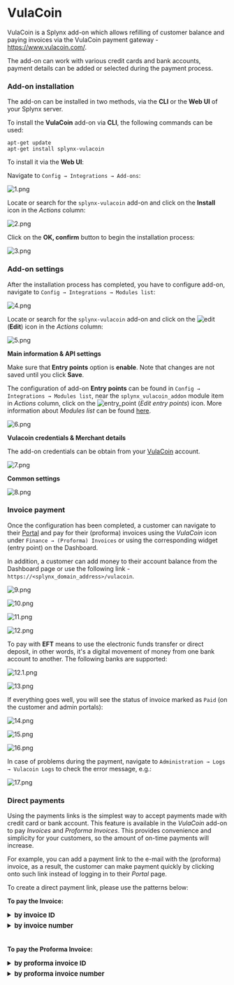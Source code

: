 VulaCoin
==================


VulaCoin is a Splynx add-on which allows refilling of customer balance and paying invoices via the VulaCoin payment gateway - https://www.vulacoin.com/.

The add-on can work with various credit cards and bank accounts, payment details can be added or selected during the payment process.


### Add-on installation

The add-on can be installed in two methods, via the **CLI** or the **Web UI** of your Splynx server.

To install the **VulaCoin** add-on via **CLI**, the following commands can be used:

```
apt-get update
apt-get install splynx-vulacoin
```

To install it via the **Web UI**:

Navigate to `Config → Integrations → Add-ons`:

![1.png](1.png)

Locate or search for the `splynx-vulacoin` add-on and click on the **Install** icon in the *Actions* column:

![2.png](2.png)


Click on the **OK, confirm** button to begin the installation process:

![3.png](3.png)


### Add-on settings

After the installation process has completed, you have to configure add-on, navigate to `Config → Integrations → Modules list`:

![4.png](4.png)

Locate or search for the `splynx-vulacoin` add-on and click on the
<icon class="image-icon">![edit](edit.png)</icon> (**Edit**) icon in the *Actions* column:

![5.png](5.png)

**Main information & API settings**

Make sure that **Entry points** option is **enable**. Note that changes are not saved until you click **Save**.

The configuration of add-on **Entry points** can be found in `Config → Integrations → Modules list`, near the `splynx_vulacoin_addon` module item in *Actions* column, click on the <icon class="image-icon">![entry_point](entry_point.png)</icon> (*Edit entry points*) icon. More information about *Modules list* can be found [here](configuration/integrations/modules_list/modules_list.md).

![6.png](6.png)

**Vulacoin credentials & Merchant details**

The add-on credentials can be obtain from your [VulaCoin](https://stage.vulacoin.com/admin/login) account.

![7.png](7.png)

**Common settings**

![8.png](8.png)


### Invoice payment

Once the configuration has been completed, a customer can navigate to their [Portal](customer_portal/customer_portal.md) and pay for their (proforma) invoices using the *VulaCoin* icon under `Finance → (Proforma) Invoices` or using the corresponding widget (entry point) on the Dashboard.

In addition, a customer can add money to their account balance from the Dashboard page or use the following link - ```https://<splynx_domain_address>/vulacoin```.

![9.png](9.png)

![10.png](10.png)

![11.png](11.png)

![12.png](12.png)

To pay with **EFT** means to use the electronic funds transfer or direct deposit, in other words, it's a digital movement of money from one bank account to another. The following banks are supported:

![12.1.png](12.1.png)

![13.png](13.png)


If everything goes well, you will see the status of invoice marked as `Paid` (on the customer and admin portals):

![14.png](14.png)

![15.png](15.png)

![16.png](16.png)

In case of problems during the payment, navigate to `Administration → Logs → Vulacoin Logs` to check the error message, e.g.:

![17.png](17.png)


### Direct payments

Using the payments links is the simplest way to accept payments made with credit card or bank account. This feature is available in the *VulaCoin* add-on to pay *Invoices* and *Proforma Invoices*. This provides convenience and simplicity for your customers, so the amount of on-time payments will increase.

For example, you can add a payment link to the e-mail with the (proforma) invoice, as a result, the customer can make payment quickly by clicking onto such link instead of logging in to their *Portal* page.


To create a direct payment link, please use the patterns below:

**To pay the Invoice:**

<details style="font-size: 15px; margin-bottom: 5px;">
<summary><b>by invoice ID</b></summary>
<div markdown="1">

```
https://<splynx_domain_address>/vulacoin/direct-pay-invoice-by-id?item_id=<Invoice_id>

```
</div>
</details>

<details style="font-size: 15px; margin-bottom: 5px;">
<summary><b>by invoice number</b></summary>
<div markdown="1">

```
https://<splynx_domain_address>/vulacoin/direct-pay-invoice?item_id=<Invoice_number>

```
</div>
</details>

<br>

**To pay the Proforma Invoice:**

<details style="font-size: 15px; margin-bottom: 5px;">
<summary><b>by proforma invoice ID</b></summary>
<div markdown="1">

```
https://<splynx_domain_address>/vulacoin/direct-pay-proforma-by-id?item_id=<proforma_id>

```
</div>
</details>

<details style="font-size: 15px; margin-bottom: 5px;">
<summary><b>by proforma invoice number</b></summary>
<div markdown="1">

```
https://<splynx_domain_address>/vulacoin/direct-pay-proforma?item_id=<proforma_number>

```
</div>
</details>
